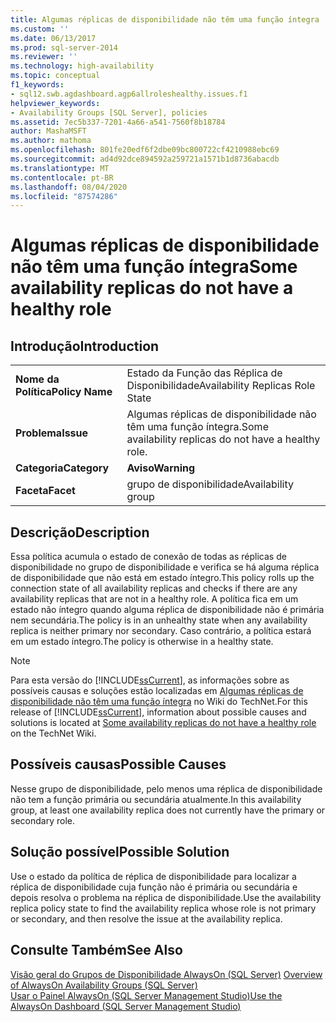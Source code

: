 ```yaml
---
title: Algumas réplicas de disponibilidade não têm uma função íntegra | Microsoft Docs
ms.custom: ''
ms.date: 06/13/2017
ms.prod: sql-server-2014
ms.reviewer: ''
ms.technology: high-availability
ms.topic: conceptual
f1_keywords:
- sql12.swb.agdashboard.agp6allroleshealthy.issues.f1
helpviewer_keywords:
- Availability Groups [SQL Server], policies
ms.assetid: 7ec5b337-7201-4a66-a541-7560f8b18784
author: MashaMSFT
ms.author: mathoma
ms.openlocfilehash: 801fe20edf6f2dbe09bc800722cf4210988ebc69
ms.sourcegitcommit: ad4d92dce894592a259721a1571b1d8736abacdb
ms.translationtype: MT
ms.contentlocale: pt-BR
ms.lasthandoff: 08/04/2020
ms.locfileid: "87574286"
---
```

# <a name="some-availability-replicas-do-not-have-a-healthy-role"></a><span data-ttu-id="61add-102">Algumas réplicas de disponibilidade não têm uma função íntegra</span><span class="sxs-lookup"><span data-stu-id="61add-102">Some availability replicas do not have a healthy role</span></span>
    
## <a name="introduction"></a><span data-ttu-id="61add-103">Introdução</span><span class="sxs-lookup"><span data-stu-id="61add-103">Introduction</span></span>  
  
|||  
|-|-|  
|<span data-ttu-id="61add-104">**Nome da Política**</span><span class="sxs-lookup"><span data-stu-id="61add-104">**Policy Name**</span></span>|<span data-ttu-id="61add-105">Estado da Função das Réplica de Disponibilidade</span><span class="sxs-lookup"><span data-stu-id="61add-105">Availability Replicas Role State</span></span>|  
|<span data-ttu-id="61add-106">**Problema**</span><span class="sxs-lookup"><span data-stu-id="61add-106">**Issue**</span></span>|<span data-ttu-id="61add-107">Algumas réplicas de disponibilidade não têm uma função íntegra.</span><span class="sxs-lookup"><span data-stu-id="61add-107">Some availability replicas do not have a healthy role.</span></span>|  
|<span data-ttu-id="61add-108">**Categoria**</span><span class="sxs-lookup"><span data-stu-id="61add-108">**Category**</span></span>|<span data-ttu-id="61add-109">**Aviso**</span><span class="sxs-lookup"><span data-stu-id="61add-109">**Warning**</span></span>|  
|<span data-ttu-id="61add-110">**Faceta**</span><span class="sxs-lookup"><span data-stu-id="61add-110">**Facet**</span></span>|<span data-ttu-id="61add-111">grupo de disponibilidade</span><span class="sxs-lookup"><span data-stu-id="61add-111">Availability group</span></span>|  
  
## <a name="description"></a><span data-ttu-id="61add-112">Descrição</span><span class="sxs-lookup"><span data-stu-id="61add-112">Description</span></span>  
 <span data-ttu-id="61add-113">Essa política acumula o estado de conexão de todas as réplicas de disponibilidade no grupo de disponibilidade e verifica se há alguma réplica de disponibilidade que não está em estado íntegro.</span><span class="sxs-lookup"><span data-stu-id="61add-113">This policy rolls up the connection state of all availability replicas and checks if there are any availability replicas that are not in a healthy role.</span></span> <span data-ttu-id="61add-114">A política fica em um estado não íntegro quando alguma réplica de disponibilidade não é primária nem secundária.</span><span class="sxs-lookup"><span data-stu-id="61add-114">The policy is in an unhealthy state when any availability replica is neither primary nor secondary.</span></span> <span data-ttu-id="61add-115">Caso contrário, a política estará em um estado íntegro.</span><span class="sxs-lookup"><span data-stu-id="61add-115">The policy is otherwise in a healthy state.</span></span>  
  
> [!NOTE]  
>  <span data-ttu-id="61add-116">Para esta versão do [!INCLUDE[ssCurrent](../../../includes/sscurrent-md.md)], as informações sobre as possíveis causas e soluções estão localizadas em [Algumas réplicas de disponibilidade não têm uma função íntegra](https://go.microsoft.com/fwlink/p/?LinkId=220854) no Wiki do TechNet.</span><span class="sxs-lookup"><span data-stu-id="61add-116">For this release of [!INCLUDE[ssCurrent](../../../includes/sscurrent-md.md)], information about possible causes and solutions is located at [Some availability replicas do not have a healthy role](https://go.microsoft.com/fwlink/p/?LinkId=220854) on the TechNet Wiki.</span></span>  
  
## <a name="possible-causes"></a><span data-ttu-id="61add-117">Possíveis causas</span><span class="sxs-lookup"><span data-stu-id="61add-117">Possible Causes</span></span>  
 <span data-ttu-id="61add-118">Nesse grupo de disponibilidade, pelo menos uma réplica de disponibilidade não tem a função primária ou secundária atualmente.</span><span class="sxs-lookup"><span data-stu-id="61add-118">In this availability group, at least one availability replica does not currently have the primary or secondary role.</span></span>  
  
## <a name="possible-solution"></a><span data-ttu-id="61add-119">Solução possível</span><span class="sxs-lookup"><span data-stu-id="61add-119">Possible Solution</span></span>  
 <span data-ttu-id="61add-120">Use o estado da política de réplica de disponibilidade para localizar a réplica de disponibilidade cuja função não é primária ou secundária e depois resolva o problema na réplica de disponibilidade.</span><span class="sxs-lookup"><span data-stu-id="61add-120">Use the availability replica policy state to find the availability replica whose role is not primary or secondary, and then resolve the issue at the availability replica.</span></span>  
  
## <a name="see-also"></a><span data-ttu-id="61add-121">Consulte Também</span><span class="sxs-lookup"><span data-stu-id="61add-121">See Also</span></span>  
 <span data-ttu-id="61add-122">[Visão geral do Grupos de Disponibilidade AlwaysOn &#40;SQL Server&#41;](overview-of-always-on-availability-groups-sql-server.md) </span><span class="sxs-lookup"><span data-stu-id="61add-122">[Overview of AlwaysOn Availability Groups &#40;SQL Server&#41;](overview-of-always-on-availability-groups-sql-server.md) </span></span>  
 [<span data-ttu-id="61add-123">Usar o Painel AlwaysOn &#40;SQL Server Management Studio&#41;</span><span class="sxs-lookup"><span data-stu-id="61add-123">Use the AlwaysOn Dashboard &#40;SQL Server Management Studio&#41;</span></span>](use-the-always-on-dashboard-sql-server-management-studio.md)  
  
  
